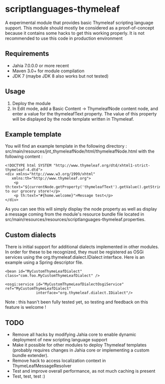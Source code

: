# scriptlanguages-thymeleaf

A experimental module that provides basic Thymeleaf scripting language support. This module should mostly be considered
as a proof-of-concept because it contains some hacks to get this working properly. It is not recommended to use this
code in production environment

## Requirements
- Jahia 7.0.0.0 or more recent
- Maven 3.0+ for module compilation
- JDK 7 (maybe JDK 8 also works but not tested)

## Usage

1. Deploy the module
2. In Edit mode, add a Basic Content -> ThymeleafNode content node, and enter a value for the thymeleafText property.
The value of this property will be displayed by the node template written in Thymeleaf.

## Example template

You will find an example template in the following directory : src/main/resources/jnt_thymeleafNode/html/thymeleafNode.html
with the following content :

    <!DOCTYPE html SYSTEM "http://www.thymeleaf.org/dtd/xhtml1-strict-thymeleaf-4.dtd">
    <div xmlns="http://www.w3.org/1999/xhtml"
       xmlns:th="http://www.thymeleaf.org">
        <p th:text="${currentNode.getProperty('thymeleafText').getValue().getString()}">Welcome to our grocery store!</p>
        <p th:text="#{home.welcome}">Message test</p>
    </div>

As you can see this will simply display the node property as well as display a message coming from the module's resource
bundle file located in src/main/resources/resources/scriptlanguages-thymeleaf.properties.

## Custom dialects

There is initial support for additional dialects implemented in other modules. In order for these to be recognized,
they must be registered as OSGi services using the org.thymeleaf.dialect.IDialect interface. Here is an example using
a Spring descriptor file.

    <bean id="MyCustomThymeLeafDialect" class="com.foo.MyCustomThymeLeafDialect" />

    <osgi:service id="MyCustomThymeLeafDialectOsgiService" ref="MyCustomThymeLeafDialect"
                  interface="org.thymeleaf.dialect.IDialect"/>

Note : this hasn't been fully tested yet, so testing and feedback on this feature is welcome !

## TODO
- Remove all hacks by modifying Jahia core to enable dynamic deployment of new scripting language support
- Make it possible for other modules to deploy Thymeleaf templates (probably requires changes in Jahia core or
  implementing a custom bundle extender).
- Remove hack to access localization context in ThymeLeafMessageResolver
- Test and improve overall performance, as not much caching is present
- Test, test, test :)
